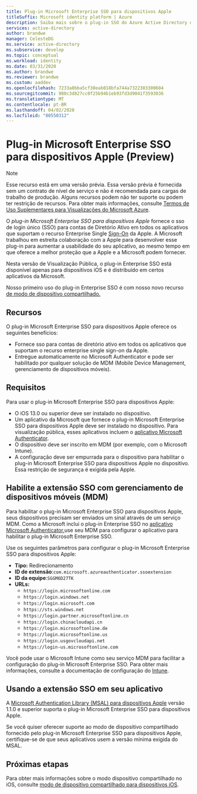 ```yaml
---
title: Plug-in Microsoft Enterprise SSO para dispositivos Apple
titleSuffix: Microsoft identity platform | Azure
description: Saiba mais sobre o plug-in SSO do Azure Active Directory da Microsoft para dispositivos iOS e macOS.
services: active-directory
author: brandwe
manager: CelesteDG
ms.service: active-directory
ms.subservice: develop
ms.topic: conceptual
ms.workload: identity
ms.date: 03/31/2020
ms.author: brandwe
ms.reviewer: brandwe
ms.custom: aaddev
ms.openlocfilehash: 7233a0bba5cf30eab018bfa744a7322303300604
ms.sourcegitcommit: 980c3d827cc0f25b94b1eb93fd3d9041f3593036
ms.translationtype: MT
ms.contentlocale: pt-BR
ms.lasthandoff: 04/02/2020
ms.locfileid: "80550312"
---
```

# <a name="microsoft-enterprise-sso-plug-in-for-apple-devices-preview"></a>Plug-in Microsoft Enterprise SSO para dispositivos Apple (Preview)

> [!NOTE]
> Esse recurso está em uma versão prévia.
> Essa versão prévia é fornecida sem um contrato de nível de serviço e não é recomendada para cargas de trabalho de produção. Alguns recursos podem não ter suporte ou podem ter restrição de recursos.
> Para obter mais informações, consulte [Termos de Uso Suplementares para Visualizações do Microsoft Azure](https://azure.microsoft.com/support/legal/preview-supplemental-terms/).

O *plug-in Microsoft Enterprise SSO para dispositivos Apple* fornece o sso de login único (SSO) para contas de Diretório Ativo em todos os aplicativos que suportam o recurso Enterprise Single [Sign-On](https://developer.apple.com/documentation/authenticationservices) da Apple. A Microsoft trabalhou em estreita colaboração com a Apple para desenvolver esse plug-in para aumentar a usabilidade do seu aplicativo, ao mesmo tempo em que oferece a melhor proteção que a Apple e a Microsoft podem fornecer.

Nesta versão de Visualização Pública, o plug-in Enterprise SSO está disponível apenas para dispositivos iOS e é distribuído em certos aplicativos da Microsoft.

Nosso primeiro uso do plug-in Enterprise SSO é com nosso novo recurso [de modo de dispositivo compartilhado.](msal-ios-shared-devices.md)

## <a name="features"></a>Recursos

O plug-in Microsoft Enterprise SSO para dispositivos Apple oferece os seguintes benefícios:

- Fornece sso para contas de diretório ativo em todos os aplicativos que suportam o recurso enterprise single sign-on da Apple.
- Entregue automaticamente no Microsoft Authenticator e pode ser habilitado por qualquer solução de MDM (Mobile Device Management, gerenciamento de dispositivos móveis).

## <a name="requirements"></a>Requisitos

Para usar o plug-in Microsoft Enterprise SSO para dispositivos Apple:

- O iOS 13.0 ou superior deve ser instalado no dispositivo.
- Um aplicativo da Microsoft que fornece o plug-in Microsoft Enterprise SSO para dispositivos Apple deve ser instalado no dispositivo. Para visualização pública, esses aplicativos incluem o [aplicativo Microsoft Authenticator](../user-help/user-help-auth-app-overview.md).
- O dispositivo deve ser inscrito em MDM (por exemplo, com o Microsoft Intune).
- A configuração deve ser empurrada para o dispositivo para habilitar o plug-in Microsoft Enterprise SSO para dispositivos Apple no dispositivo. Essa restrição de segurança é exigida pela Apple.

## <a name="enable-the-sso-extension-with-mobile-device-management-mdm"></a>Habilite a extensão SSO com gerenciamento de dispositivos móveis (MDM)

Para habilitar o plug-in Microsoft Enterprise SSO para dispositivos Apple, seus dispositivos precisam ser enviados um sinal através de um serviço MDM. Como a Microsoft inclui o plug-in Enterprise SSO no [aplicativo Microsoft Authenticator,](..//user-help/user-help-auth-app-overview.md)use seu MDM para configurar o aplicativo para habilitar o plug-in Microsoft Enterprise SSO.

Use os seguintes parâmetros para configurar o plug-in Microsoft Enterprise SSO para dispositivos Apple:

- **Tipo:** Redirecionamento
- **ID de extensão**:`com.microsoft.azureauthenticator.ssoextension`
- **ID da equipe**:`SGGM6D27TK`
- **URLs:**
  - `https://login.microsoftonline.com`
  - `https://login.windows.net`
  - `https://login.microsoft.com`
  - `https://sts.windows.net`
  - `https://login.partner.microsoftonline.cn`
  - `https://login.chinacloudapi.cn`
  - `https://login.microsoftonline.de`
  - `https://login.microsoftonline.us`
  - `https://login.usgovcloudapi.net`
  - `https://login-us.microsoftonline.com`

Você pode usar o Microsoft Intune como seu serviço MDM para facilitar a configuração do plug-in Microsoft Enterprise SSO. Para obter mais informações, consulte a documentação de configuração do [Intune](https://docs.microsoft.com/intune/configuration/ios-device-features-settings).

## <a name="using-the-sso-extension-in-your-application"></a>Usando a extensão SSO em seu aplicativo

A [Microsoft Authentication Library (MSAL) para dispositivos Apple](https://github.com/AzureAD/microsoft-authentication-library-for-objc) versão 1.1.0 e superior suporta o plug-in Microsoft Enterprise SSO para dispositivos Apple.

Se você quiser oferecer suporte ao modo de dispositivo compartilhado fornecido pelo plug-in Microsoft Enterprise SSO para dispositivos Apple, certifique-se de que seus aplicativos usem a versão mínima exigida do MSAL.

## <a name="next-steps"></a>Próximas etapas

Para obter mais informações sobre o modo dispositivo compartilhado no iOS, consulte [modo de dispositivo compartilhado para dispositivos iOS](msal-ios-shared-devices.md).
